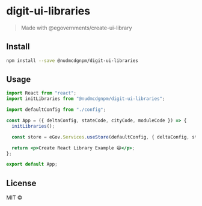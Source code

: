 # digit-ui-libraries

> Made with @egovernments/create-ui-library

## Install

```bash
npm install --save @nudmcdgnpm/digit-ui-libraries
```

## Usage

```jsx
import React from "react";
import initLibraries from "@nudmcdgnpm/digit-ui-libraries";

import defaultConfig from "./config";

const App = ({ deltaConfig, stateCode, cityCode, moduleCode }) => {
  initLibraries();

  const store = eGov.Services.useStore(defaultConfig, { deltaConfig, stateCode, cityCode, moduleCode });

  return <p>Create React Library Example 😄</p>;
};

export default App;
```

## License

MIT © [](https://github.com/)
